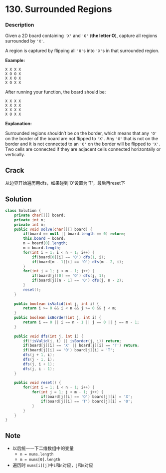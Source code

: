 # 130. Surrounded Regions

### Description

Given a 2D board containing `'X'` and `'O'` (**the letter O**), capture all regions surrounded by `'X'`.

A region is captured by flipping all `'O'`s into `'X'`s in that surrounded region.

**Example:**

```
X X X X
X O O X
X X O X
X O X X
```

After running your function, the board should be:

```
X X X X
X X X X
X X X X
X O X X
```

**Explanation:**

Surrounded regions shouldn’t be on the border, which means that any `'O'` on the border of the board are not flipped to `'X'`. Any `'O'` that is not on the border and it is not connected to an `'O'` on the border will be flipped to `'X'`. Two cells are connected if they are adjacent cells connected horizontally or vertically.

## Crack

从边界开始遍历用dfs，如果碰到'O'设置为'T'，最后再reset下 

## Solution

```java
class Solution {
    private char[][] board;
    private int n;
    private int m;
    public void solve(char[][] board) {
        if(board == null || board.length == 0) return;
        this.board = board;
        n = board[0].length;
        m = board.length;
        for(int i = 1; i < n - 1; i++) {
            if(board[0][i] == 'O') dfs(1, i);
            if(board[m - 1][i] == 'O') dfs(m - 2, i);
        }
        for(int j = 1; j < m - 1; j++) {
            if(board[j][0] == 'O') dfs(j, 1);
            if(board[j][n - 1] == 'O') dfs(j, n - 2);
        }
        reset();
    }
    
    public boolean isValid(int j, int i) {
        return i >= 0 && i < n && j >= 0 && j < m;
    }
    public boolean isBorder(int j, int i) {
        return i == 0 || i == n - 1 || j == 0 || j == m - 1;
    }
    
    public void dfs(int j, int i) {
        if(!isValid(j, i) || isBorder(j, i)) return;
        if(board[j][i] == 'X' || board[j][i] == 'T') return;
        if(board[j][i] == 'O') board[j][i] = 'T';
        dfs(j + 1, i);
        dfs(j - 1, i);
        dfs(j, i + 1);
        dfs(j, i - 1);
    }
    
    public void reset() {
        for(int i = 1; i < n - 1; i++) {
            for(int j = 1; j < m - 1; j++) {
                if(board[j][i] == 'O') board[j][i] = 'X';
                if(board[j][i] == 'T') board[j][i] = 'O';
            }
        }
    }
} 
```



## Note

* 以后统一一下二维数组中的变量
  * `n = nums.length`
  * `m = nums[0].length`
* 遍历时 `nums[i][j]`中`i`和`n`对应，`j`和`m`对应